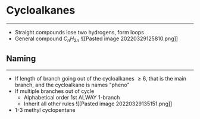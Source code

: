 # Cycloalkanes
---
- Straight compounds lose two hydrogens, form loops
- General compound $C_nH_{2n}$
![[Pasted image 20220329125810.png]]
## Naming
---
- If length of branch going out of the cycloalkanes $\ge 6$, that is the main branch, and the cycloalkane is names "pheno"
- If multiple branches out of cycle
	- Alphabetical order 1st ALWAY 1-branch
	- Inherit all other rules
![[Pasted image 20220329135151.png]]
- 1-3 methyl cyclopentane
